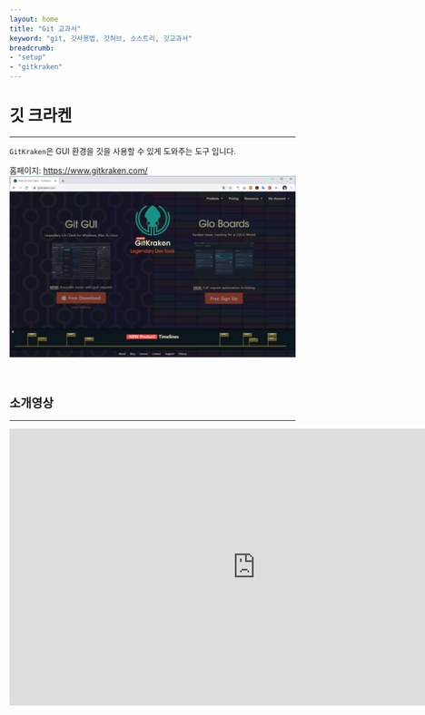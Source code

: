 ```yaml
---
layout: home
title: "Git 교과서"
keyword: "git, 깃사용법, 깃허브, 소스트리, 깃교과서"
breadcrumb:
- "setup"
- "gitkraken"
---
```


# 깃 크라켄
---
`GitKraken`은 GUI 환경을 깃을 사용할 수 있게 도와주는 도구 입니다.

홈페이지: https://www.gitkraken.com/
![](./img/kraken.png)

<br>

## 소개영상
---

<iframe width="866" height="488" src="https://www.youtube.com/embed/ub9GfRziCtU" frameborder="0" allow="accelerometer; autoplay; encrypted-media; gyroscope; picture-in-picture" allowfullscreen></iframe>

<br>